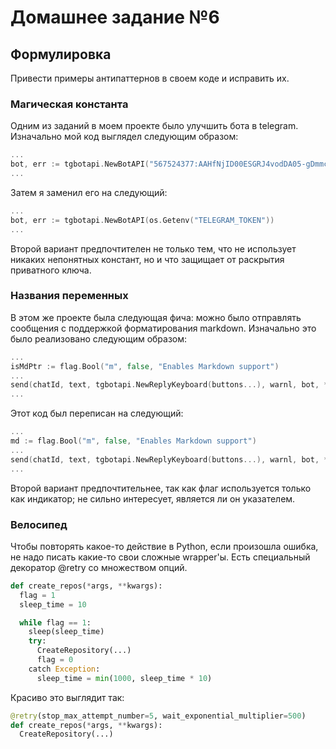 # Домашнее задание №6

## Формулировка
Привести примеры антипаттернов в своем коде и исправить их.

### Магическая константа
Одним из заданий в моем проекте было улучшить бота в telegram. Изначально мой код выглядел следующим образом:

```Go
...
bot, err := tgbotapi.NewBotAPI("567524377:AAHfNjID00ESGRJ4vodDA05-gDmmcvY1mYM")
...
```

Затем я заменил его на следующий:

```Go
...
bot, err := tgbotapi.NewBotAPI(os.Getenv("TELEGRAM_TOKEN"))
...
```

Второй вариант предпочтителен не только тем, что не использует никаких непонятных констант, но и что защищает от раскрытия приватного ключа.

### Названия переменных
В этом же проекте была следующая фича: можно было отправлять сообщения с поддержкой форматирования markdown.
Изначально это было реализовано следующим образом:

```Go
...
isMdPtr := flag.Bool("m", false, "Enables Markdown support")
...
send(chatId, text, tgbotapi.NewReplyKeyboard(buttons...), warnl, bot, *isMdPtr)
...
```

Этот код был переписан на следующий:

```Go
...
md := flag.Bool("m", false, "Enables Markdown support")
...
send(chatId, text, tgbotapi.NewReplyKeyboard(buttons...), warnl, bot, *md)
...
```

Второй вариант предпочтительнее, так как флаг используется только как индикатор; не сильно интересует, является ли он указателем.

### Велосипед
Чтобы повторять какое-то действие в Python, если произошла ошибка, не надо писать какие-то свои сложные wrapper'ы.
Есть специальный декоратор @retry со множеством опций.

```Python
def create_repos(*args, **kwargs):
  flag = 1
  sleep_time = 10

  while flag == 1:
    sleep(sleep_time)
    try:
      CreateRepository(...)
      flag = 0
    catch Exception:
      sleep_time = min(1000, sleep_time * 10)
```

Красиво это выглядит так:

```Python
@retry(stop_max_attempt_number=5, wait_exponential_multiplier=500)
def create_repos(*args, **kwargs):
  CreateRepository(...)
```
